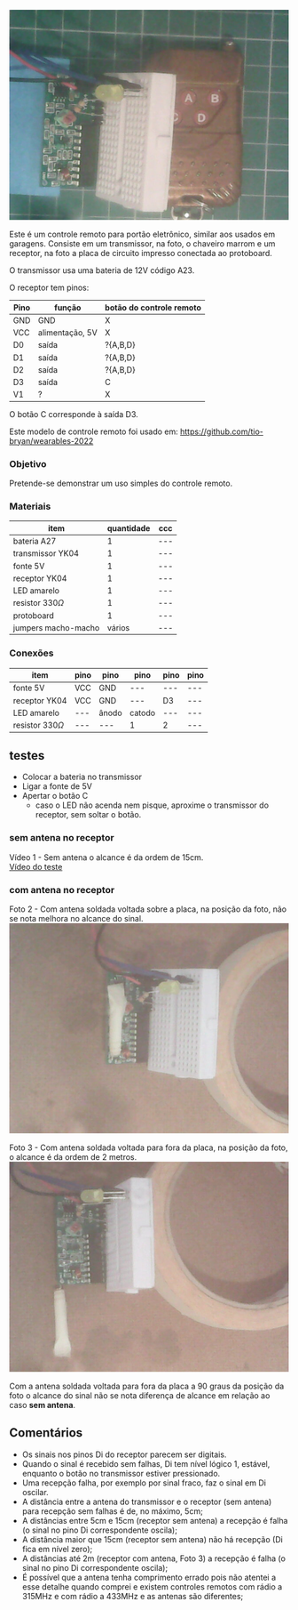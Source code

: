 ![Foto](./2023-10-26-145802.jpg)

Este é um controle remoto para portão eletrônico, similar aos usados em garagens. Consiste em um transmissor, na foto, o chaveiro marrom e um receptor, na foto a placa de circuito impresso conectada ao protoboard.

O transmissor usa uma bateria de 12V código A23.

O receptor tem pinos:
	
| Pino | função | botão do controle remoto |
| --- | --- | --- |
| GND | GND | X |
| VCC | alimentação, 5V | X |
| D0 | saída | ?{A,B,D} |
| D1 | saída | ?{A,B,D} |
| D2 | saída | ?{A,B,D} |
| D3 | saída | C |
| V1 | ? | X |

O botão C corresponde à saída D3.

Este modelo de controle remoto foi usado em: https://github.com/tio-bryan/wearables-2022

### Objetivo

Pretende-se demonstrar um uso simples do controle remoto.

### Materiais

| item | quantidade | ccc |
| --- | --- | --- |
| bateria A27 | 1 | --- |
| transmissor YK04 | 1 | --- |
| fonte 5V | 1 | --- |
| receptor YK04 | 1 | --- |
| LED amarelo | 1 | --- |
| resistor 330$\Omega$ | 1 | --- |
| protoboard | 1 | --- |
| jumpers macho-macho | vários | --- |

### Conexões

| item | pino | pino | pino | pino | pino |
| --- | --- | --- | --- | --- | --- |
| fonte 5V | VCC | GND | --- | --- | --- |
| receptor YK04 | VCC | GND | --- | D3 | --- |
| LED amarelo | --- | ânodo | catodo | --- | --- |
| resistor 330$\Omega$ | --- | --- | 1 | 2 | --- |

## testes

- Colocar a bateria no transmissor
- Ligar a fonte de 5V
- Apertar o botão C
   - caso o LED não acenda nem pisque, aproxime o transmissor do receptor, sem soltar o botão.

### sem antena no receptor

Vídeo 1 - Sem antena o alcance é da ordem de 15cm.   
[Vídeo do teste](https://youtu.be/KOvdvc1P9Gw)

### com antena no receptor

Foto 2 - Com antena soldada voltada sobre a placa, na posição da foto, não se nota melhora no alcance do sinal.
![](./2023-10-27-132000.jpg)


Foto 3 - Com antena soldada voltada para fora da placa, na posição da foto, o alcance é da ordem de 2 metros. 
![](./2023-10-27-132558.jpg)

Com a antena soldada voltada para fora da placa a 90 graus da posição da foto o alcance do sinal não se nota diferença de alcance em relação ao caso **sem antena**.

## Comentários

- Os sinais nos pinos Di do receptor parecem ser digitais.
- Quando o sinal é recebido sem falhas, Di tem nível lógico 1, estável, enquanto o botão no transmissor estiver pressionado.
- Uma recepção falha, por exemplo por sinal fraco, faz o sinal em Di oscilar.
- A distância entre a antena do transmissor e o receptor (sem antena) para recepção sem falhas é de, no máximo, 5cm;
- A distâncias entre 5cm e 15cm (receptor sem antena) a recepção é falha (o sinal no pino Di correspondente oscila);
- A distância maior que 15cm (receptor sem antena) não há recepção (Di fica em nível zero);
- A distâncias até 2m (receptor com antena, Foto 3) a recepção é falha (o sinal no pino Di correspondente oscila);
- É possível que a antena tenha comprimento errado pois não atentei a esse detalhe quando comprei e existem controles remotos com rádio a 315MHz e com rádio a 433MHz e as antenas são diferentes;

